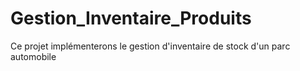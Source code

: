 # Gestion_Inventaire_Produits
Ce projet implémenterons le gestion d'inventaire de stock d'un parc automobile
